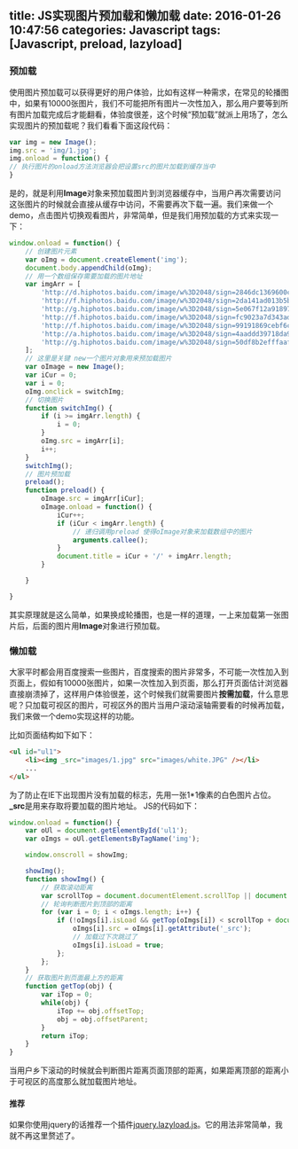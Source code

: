 title: JS实现图片预加载和懒加载
date: 2016-01-26 10:47:56
categories: Javascript
tags: [Javascript, preload, lazyload]
---

### 预加载
使用图片预加载可以获得更好的用户体验，比如有这样一种需求，在常见的轮播图中，如果有10000张图片，我们不可能把所有图片一次性加入，那么用户要等到所有图片加载完成后才能翻看，体验度很差，这个时候“预加载”就派上用场了，怎么实现图片的预加载呢？我们看看下面这段代码：
```javascript
var img = new Image();
img.src = 'img/1.jpg';
img.onload = function() {
// 执行图片的onload方法浏览器会把设置src的图片加载到缓存当中
}
```
<!-- more -->
是的，就是利用**Image**对象来预加载图片到浏览器缓存中，当用户再次需要访问这张图片的时候就会直接从缓存中访问，不需要再次下载一遍。我们来做一个demo，点击图片切换观看图片，非常简单，但是我们用预加载的方式来实现一下：
```javascript
window.onload = function() {
	// 创建图片元素
	var oImg = document.createElement('img');
	document.body.appendChild(oImg);
	// 用一个数组保存需要加载的图片地址
	var imgArr = [
		'http://d.hiphotos.baidu.com/image/w%3D2048/sign=2846dc1369600c33f079d9c82e74500f/a044ad345982b2b7938726c333adcbef76099b98.jpg',
		'http://f.hiphotos.baidu.com/image/w%3D2048/sign=2da141ad013b5bb5bed727fe02ebd439/7dd98d1001e9390124aacd3879ec54e736d1960f.jpg',
		'http://g.hiphotos.baidu.com/image/w%3D2048/sign=5e067f12a918972ba33a07cad2f57b89/b8014a90f603738d27674f24b11bb051f819ec83.jpg',
		'http://f.hiphotos.baidu.com/image/w%3D2048/sign=fc9023a7d343ad4ba62e41c0b63a5baf/4bed2e738bd4b31ca2a24ab985d6277f9e2ff812.jpg',
		'http://f.hiphotos.baidu.com/image/w%3D2048/sign=99191869cebf6c81f7372be88806b035/9345d688d43f8794a159b42fd01b0ef41bd53a08.jpg',
		'http://a.hiphotos.baidu.com/image/w%3D2048/sign=4aaddd39718da9774e2f812b8469f919/8b13632762d0f70391b28bd60afa513d2697c5b3.jpg',
		'http://g.hiphotos.baidu.com/image/w%3D2048/sign=50df8b2efffaaf5184e386bfb86c95ee/fc1f4134970a304ebbdb83f2d3c8a786c9175c38.jpg'
	];
	// 这里是关键 new一个图片对象用来预加载图片
	var oImage = new Image();
	var iCur = 0;
	var i = 0;
	oImg.onclick = switchImg;
	// 切换图片
	function switchImg() {
		if (i >= imgArr.length) {
			i = 0;
		}
		oImg.src = imgArr[i];
		i++;
	}
	switchImg();
	// 图片预加载
	preload();
	function preload() {
		oImage.src = imgArr[iCur];
		oImage.onload = function() {
			iCur++;
			if (iCur < imgArr.length) {
				// 递归调用preload 使得oImage对象来加载数组中的图片
				arguments.callee();
			}
			document.title = iCur + '/' + imgArr.length;
		}

	}

}
```
其实原理就是这么简单，如果换成轮播图，也是一样的道理，一上来加载第一张图片后，后面的图片用**Image**对象进行预加载。
### 懒加载
大家平时都会用百度搜索一些图片，百度搜索的图片非常多，不可能一次性加入到页面上，假如有10000张图片，如果一次性加入到页面，那么打开页面估计浏览器直接崩溃掉了，这样用户体验很差，这个时候我们就需要图片**按需加载**，什么意思呢？只加载可视区的图片，可视区外的图片当用户滚动滚轴需要看的时候再加载，我们来做一个demo实现这样的功能。

比如页面结构如下如下：
```html
<ul id="ul1">
   	<li><img _src="images/1.jpg" src="images/white.JPG" /></li>
	...
</ul>
```
为了防止在IE下出现图片没有加载的标志，先用一张1*1像素的白色图片占位。**_src**是用来存取将要加载的图片地址。
JS的代码如下：
```javascript
window.onload = function() {
	var oUl = document.getElementById('ul1');
	var oImgs = oUl.getElementsByTagName('img');

	window.onscroll = showImg;

	showImg();
	function showImg() {
		// 获取滚动距离
		var scrollTop = document.documentElement.scrollTop || document.body.scrollTop;
		// 轮询判断图片到顶部的距离
		for (var i = 0; i < oImgs.length; i++) {
			if (!oImgs[i].isLoad && getTop(oImgs[i]) < scrollTop + document.documentElement.clientHeight) {
				oImgs[i].src = oImgs[i].getAttribute('_src');
				// 加载过下次跳过了
				oImgs[i].isLoad = true;
			};
		};
	}
	// 获取图片到页面最上方的距离
	function getTop(obj) {
		var iTop = 0;
		while(obj) {
			iTop += obj.offsetTop;
			obj = obj.offsetParent;
		}
		return iTop;
	}
}
```
当用户乡下滚动的时候就会判断图片距离页面顶部的距离，如果距离顶部的距离小于可视区的高度那么就加载图片地址。

#### 推荐
如果你使用jquery的话推荐一个插件[jquery.lazyload.js](http://www.appelsiini.net/projects/lazyload)。它的用法非常简单，我就不再这里赘述了。
